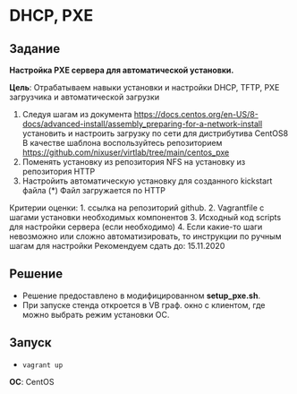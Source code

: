 
# DHCP, PXE

## Задание

**Настройка PXE сервера для автоматической установки.**

**Цель**: Отрабатываем навыки установки и настройки DHCP, TFTP, PXE загрузчика и автоматической загрузки
1. Следуя шагам из документа https://docs.centos.org/en-US/8-docs/advanced-install/assembly_preparing-for-a-network-install установить и настроить загрузку по сети для дистрибутива CentOS8
В качестве шаблона воспользуйтесь репозиторием https://github.com/nixuser/virtlab/tree/main/centos_pxe
2. Поменять установку из репозитория NFS на установку из репозитория HTTP
3. Настройить автоматическую установку для созданного kickstart файла (*) Файл загружается по HTTP

Критерии оценки: 1. ссылка на репозиторий github.
2. Vagrantfile с шагами установки необходимых компонентов
3. Исходный код scripts для настройки сервера (если необходимо)
4. Если какие-то шаги невозможно или сложно автоматизировать, то инструкции по ручным шагам для настройки
Рекомендуем сдать до: 15.11.2020

## Решение
* Решение предоставлено в модифицированном **setup_pxe.sh**.
* При запуске стенда откроется в VB граф. окно с клиентом, где можно выбрать режим установки ОС.

## Запуск

* `vagrant up`

**ОС**: CentOS
